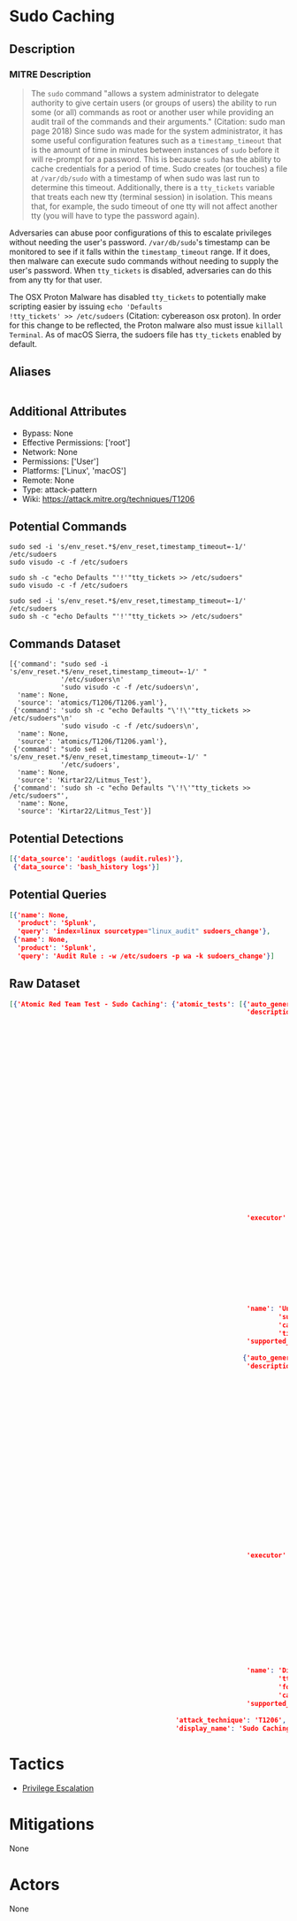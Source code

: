 
# Sudo Caching

## Description

### MITRE Description

> The <code>sudo</code> command "allows a system administrator to delegate authority to give certain users (or groups of users) the ability to run some (or all) commands as root or another user while providing an audit trail of the commands and their arguments." (Citation: sudo man page 2018) Since sudo was made for the system administrator, it has some useful configuration features such as a <code>timestamp_timeout</code> that is the amount of time in minutes between instances of <code>sudo</code> before it will re-prompt for a password. This is because <code>sudo</code> has the ability to cache credentials for a period of time. Sudo creates (or touches) a file at <code>/var/db/sudo</code> with a timestamp of when sudo was last run to determine this timeout. Additionally, there is a <code>tty_tickets</code> variable that treats each new tty (terminal session) in isolation. This means that, for example, the sudo timeout of one tty will not affect another tty (you will have to type the password again).

Adversaries can abuse poor configurations of this to escalate privileges without needing the user's password. <code>/var/db/sudo</code>'s timestamp can be monitored to see if it falls within the <code>timestamp_timeout</code> range. If it does, then malware can execute sudo commands without needing to supply the user's password. When <code>tty_tickets</code> is disabled, adversaries can do this from any tty for that user. 

The OSX Proton Malware has disabled <code>tty_tickets</code> to potentially make scripting easier by issuing <code>echo \'Defaults !tty_tickets\' >> /etc/sudoers</code>  (Citation: cybereason osx proton). In order for this change to be reflected, the Proton malware also must issue <code>killall Terminal</code>. As of macOS Sierra, the sudoers file has <code>tty_tickets</code> enabled by default.

## Aliases

```

```

## Additional Attributes

* Bypass: None
* Effective Permissions: ['root']
* Network: None
* Permissions: ['User']
* Platforms: ['Linux', 'macOS']
* Remote: None
* Type: attack-pattern
* Wiki: https://attack.mitre.org/techniques/T1206

## Potential Commands

```
sudo sed -i 's/env_reset.*$/env_reset,timestamp_timeout=-1/' /etc/sudoers
sudo visudo -c -f /etc/sudoers

sudo sh -c "echo Defaults "'!'"tty_tickets >> /etc/sudoers"
sudo visudo -c -f /etc/sudoers

sudo sed -i 's/env_reset.*$/env_reset,timestamp_timeout=-1/' /etc/sudoers
sudo sh -c "echo Defaults "'!'"tty_tickets >> /etc/sudoers"
```

## Commands Dataset

```
[{'command': "sudo sed -i 's/env_reset.*$/env_reset,timestamp_timeout=-1/' "
             '/etc/sudoers\n'
             'sudo visudo -c -f /etc/sudoers\n',
  'name': None,
  'source': 'atomics/T1206/T1206.yaml'},
 {'command': 'sudo sh -c "echo Defaults "\'!\'"tty_tickets >> /etc/sudoers"\n'
             'sudo visudo -c -f /etc/sudoers\n',
  'name': None,
  'source': 'atomics/T1206/T1206.yaml'},
 {'command': "sudo sed -i 's/env_reset.*$/env_reset,timestamp_timeout=-1/' "
             '/etc/sudoers',
  'name': None,
  'source': 'Kirtar22/Litmus_Test'},
 {'command': 'sudo sh -c "echo Defaults "\'!\'"tty_tickets >> /etc/sudoers"',
  'name': None,
  'source': 'Kirtar22/Litmus_Test'}]
```

## Potential Detections

```json
[{'data_source': 'auditlogs (audit.rules)'},
 {'data_source': 'bash_history logs'}]
```

## Potential Queries

```json
[{'name': None,
  'product': 'Splunk',
  'query': 'index=linux sourcetype="linux_audit" sudoers_change'},
 {'name': None,
  'product': 'Splunk',
  'query': 'Audit Rule : -w /etc/sudoers -p wa -k sudoers_change'}]
```

## Raw Dataset

```json
[{'Atomic Red Team Test - Sudo Caching': {'atomic_tests': [{'auto_generated_guid': 'a7b17659-dd5e-46f7-b7d1-e6792c91d0bc',
                                                            'description': 'Sets '
                                                                           'sudo '
                                                                           'caching '
                                                                           'timestamp_timeout '
                                                                           'to '
                                                                           'a '
                                                                           'value '
                                                                           'for '
                                                                           'unlimited. '
                                                                           'This '
                                                                           'is '
                                                                           'dangerous '
                                                                           'to '
                                                                           'modify '
                                                                           'without '
                                                                           'using '
                                                                           "'visudo', "
                                                                           'do '
                                                                           'not '
                                                                           'do '
                                                                           'this '
                                                                           'on '
                                                                           'a '
                                                                           'production '
                                                                           'system.\n',
                                                            'executor': {'command': 'sudo '
                                                                                    'sed '
                                                                                    '-i '
                                                                                    "'s/env_reset.*$/env_reset,timestamp_timeout=-1/' "
                                                                                    '/etc/sudoers\n'
                                                                                    'sudo '
                                                                                    'visudo '
                                                                                    '-c '
                                                                                    '-f '
                                                                                    '/etc/sudoers\n',
                                                                         'name': 'sh'},
                                                            'name': 'Unlimited '
                                                                    'sudo '
                                                                    'cache '
                                                                    'timeout',
                                                            'supported_platforms': ['macos',
                                                                                    'linux']},
                                                           {'auto_generated_guid': '91a60b03-fb75-4d24-a42e-2eb8956e8de1',
                                                            'description': 'Sets '
                                                                           'sudo '
                                                                           'caching '
                                                                           'tty_tickets '
                                                                           'value '
                                                                           'to '
                                                                           'disabled. '
                                                                           'This '
                                                                           'is '
                                                                           'dangerous '
                                                                           'to '
                                                                           'modify '
                                                                           'without '
                                                                           'using '
                                                                           "'visudo', "
                                                                           'do '
                                                                           'not '
                                                                           'do '
                                                                           'this '
                                                                           'on '
                                                                           'a '
                                                                           'production '
                                                                           'system.\n',
                                                            'executor': {'command': 'sudo '
                                                                                    'sh '
                                                                                    '-c '
                                                                                    '"echo '
                                                                                    'Defaults '
                                                                                    '"\'!\'"tty_tickets '
                                                                                    '>> '
                                                                                    '/etc/sudoers"\n'
                                                                                    'sudo '
                                                                                    'visudo '
                                                                                    '-c '
                                                                                    '-f '
                                                                                    '/etc/sudoers\n',
                                                                         'name': 'sh'},
                                                            'name': 'Disable '
                                                                    'tty_tickets '
                                                                    'for sudo '
                                                                    'caching',
                                                            'supported_platforms': ['macos',
                                                                                    'linux']}],
                                          'attack_technique': 'T1206',
                                          'display_name': 'Sudo Caching'}}]
```

# Tactics


* [Privilege Escalation](../tactics/Privilege-Escalation.md)


# Mitigations

None

# Actors

None
